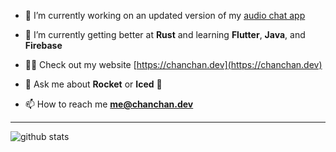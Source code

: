 - 🔭 I’m currently working on an updated version of my [audio chat app](https://github.com/chanderlud/audio-chat)

- 🌱 I’m currently getting better at **Rust** and learning **Flutter**, **Java**, and **Firebase**

- 👨‍💻 Check out my website [https://chanchan.dev](https://chanchan.dev)

- 🚀 Ask me about **Rocket** or **Iced** 🧊

- 📫 How to reach me **me@chanchan.dev**

---

<p>
  <img align="left" src="https://github-readme-stats.vercel.app/api?username=chanderlud&show_icons=true&theme=synthwave&locale=en" alt="github stats" />
</p>
